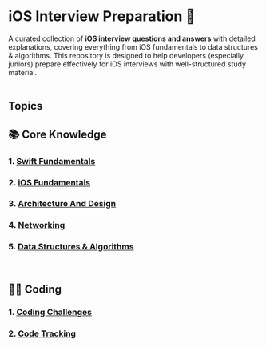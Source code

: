 # iOS Interview Preparation 📱

A curated collection of **iOS interview questions and answers** with detailed explanations, covering everything from iOS fundamentals to data structures & algorithms. This repository is designed to help developers (especially juniors) prepare effectively for iOS interviews with well-structured study material.  
<br/>  

## Topics

## 📚 Core Knowledge
### 1. [Swift Fundamentals](./Files/Swift-Fundamentals.md)
### 2. [iOS Fundamentals](./Files/iOS-Fundamentals.md) 
### 3. [Architecture And Design](./Files/Architecture-And-Design.md)
### 4. [Networking](./Files/Networking.md)  
### 5. [Data Structures & Algorithms](./Files/DSA-Questions.md)  

<br/>

## 🥷🏻 Coding
### 1. [Coding Challenges](./Coding/Coding-Challenges.md)
### 2. [Code Tracking](./Coding/Code-Tracking.md)
